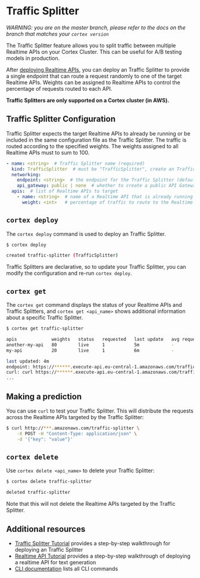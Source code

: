 # Traffic Splitter

_WARNING: you are on the master branch, please refer to the docs on the branch that matches your `cortex version`_

The Traffic Splitter feature allows you to split traffic between multiple Realtime APIs on your Cortex Cluster. This can be useful for A/B testing models in production.

After [deploying Realtime APIs](deployment.md), you can deploy an Traffic Splitter to provide a single endpoint that can route a request randomly to one of the target Realtime APIs. Weights can be assigned to Realtime APIs to control the percentage of requests routed to each API.

**Traffic Splitters are only supported on a Cortex cluster (in AWS).**

## Traffic Splitter Configuration

Traffic Splitter expects the target Realtime APIs to already be running or be included in the same configuration file as the Traffic Splitter. The traffic is routed according to the specified weights. The weights assigned to all Realtime APIs must to sum to 100.

```yaml
- name: <string>  # Traffic Splitter name (required)
  kind: TrafficSplitter  # must be "TrafficSplitter", create an Traffic Splitter which routes traffic to multiple Realtime APIs
  networking:
    endpoint: <string>  # the endpoint for the Traffic Splitter (default: <api_name>)
    api_gateway: public | none  # whether to create a public API Gateway endpoint for this API (if not, the API will still be accessible via the load balancer) (default: public, unless disabled cluster-wide)
  apis:  # list of Realtime APIs to target
    - name: <string>  # name of a Realtime API that is already running or is included in the same configuration file (required)
      weight: <int>   # percentage of traffic to route to the Realtime API (all weights must sum to 100) (required)
```

## `cortex deploy`

The `cortex deploy` command is used to deploy an Traffic Splitter.

```bash
$ cortex deploy

created traffic-splitter (TrafficSplitter)
```

Traffic Splitters are declarative, so to update your Traffic Splitter, you can modify the configuration and re-run `cortex deploy`.

## `cortex get`

The `cortex get` command displays the status of your Realtime APIs and Traffic Splitters, and `cortex get <api_name>` shows additional information about a specific Traffic Splitter.

```bash
$ cortex get traffic-splitter

apis             weights   status   requested   last update   avg request   2XX   5XX
another-my-api   80        live     1           5m            -             -     -
my-api           20        live     1           6m            -             -     -

last updated: 4m
endpoint: https://******.execute-api.eu-central-1.amazonaws.com/traffic-splitter
curl: curl https://******.execute-api.eu-central-1.amazonaws.com/traffic-splitter -X POST -H "Content-Type: application/json" -d @sample.json
...
```

## Making a prediction

You can use `curl` to test your Traffic Splitter. This will distribute the requests across the Realtime APIs targeted by the Traffic Splitter:

```bash
$ curl http://***.amazonaws.com/traffic-splitter \
    -X POST -H "Content-Type: application/json" \
    -d '{"key": "value"}'
```

## `cortex delete`

Use `cortex delete <api_name>` to delete your Traffic Splitter:

```bash
$ cortex delete traffic-splitter

deleted traffic-splitter
```

Note that this will not delete the Realtime APIs targeted by the Traffic Splitter.

## Additional resources

* [Traffic Splitter Tutorial](../../../examples/traffic-splitter/README.md) provides a step-by-step walkthrough for deploying an Traffic Splitter
* [Realtime API Tutorial](../../../examples/pytorch/text-generator/README.md) provides a step-by-step walkthrough of deploying a realtime API for text generation
* [CLI documentation](../../miscellaneous/cli.md) lists all CLI commands
